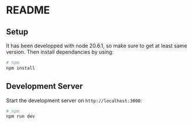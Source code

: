 # README

## Setup

It has been developped with node 20.6.1, so make sure to get at least same version. Then install dependancies by using:

```bash
# npm
npm install
```

## Development Server

Start the development server on `http://localhost:3000`:

```bash
# npm
npm run dev
```

